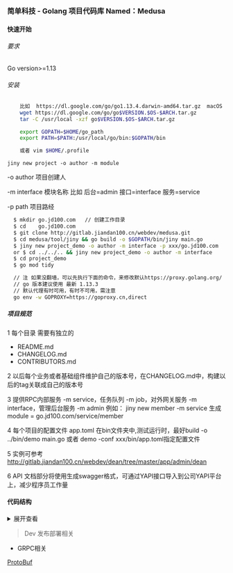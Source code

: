 ### 简单科技 - Golang 项目代码库 Named：Medusa

#### 快速开始

###### 要求
Go version>=1.13

###### 安装

```sh
    比如  https://dl.google.com/go/go1.13.4.darwin-amd64.tar.gz  macOS
    wget https://dl.google.com/go/go$VERSION.$OS-$ARCH.tar.gz
    tar -C /usr/local -xzf go$VERSION.$OS-$ARCH.tar.gz

    export GOPATH=$HOME/go_path
    export PATH=$PATH:/usr/local/go/bin:$GOPATH/bin

    或者 vim $HOME/.profile  
```

`jiny new project -o author -m module`

-o author   项目创建人

-m interface  模块名称  比如 后台=admin  接口=interface  服务=service

-p path   项目路经

```sh
  $ mkdir go.jd100.com   // 创建工作目录
  $ cd    go.jd100.com
  $ git clone http://gitlab.jiandan100.cn/webdev/medusa.git
  $ cd medusa/tool/jiny && go build -o $GOPATH/bin/jiny main.go
  $ jiny new project_demo -o author -m interface -p xxx/go.jd100.com 
  or $ cd ../../.. && jiny new project_demo -o author -m interface
  $ cd project_demo
  $ go mod tidy

  // 注 如果没翻墙，可以先执行下面的命令，来修改默认https://proxy.golang.org/
  // go 版本建议使用 最新 1.13.3
  // 默认代理有时可用，有时不可用，需注意
  go env -w GOPROXY=https://goproxy.cn,direct 

```

##### 项目规范

1 每个目录 需要有独立的 
  - README.md
  - CHANGELOG.md
  - CONTRIBUTORS.md
  
2 以后每个业务或者基础组件维护自己的版本号，在CHANGELOG.md中，构建以后的tag关联成自己的版本号

3 提供RPC内部服务 -m service，任务队列 -m job，对外网关服务 -m interface，管理后台服务 -m admin
  例如： jiny new member -m service   生成module = go.jd100.com/service/member 

4 每个项目的配置文件 app.toml 在bin文件夹中,测试运行时，最好build -o ../bin/demo main.go 或者 demo -conf xxx/bin/app.toml指定配置文件 

5 实例可参考 http://gitlab.jiandan100.cn/webdev/dean/tree/master/app/admin/dean

6 API 文档部分将使用生成swagger格式，可通过YAPI接口导入到公司YAPI平台上，减少程序员工作量

#### 代码结构

<details>
<summary>展开查看</summary>
<pre><code>.
   go.jd100.com       // 工作目录
   ├── project_name   // 项目目录
   │   ├── bin        // 配置目录 运行时请将build目录指定为该目录
   │   │   └── app.toml
   │   ├── conf  
   │   │   └── conf.go
   │   ├── cmd
   │   │   └── main.go // 程序入口
   │   ├── dao
   │   │   ├── mysql.go  // sql script 
   │   │   ├── redis.go  // cache redis key ...
   │   │   └── dao.go
   │   ├── install    // K8S  安装部署目录
   │   │   ├── build
   │   │   │   └── ....
   │   │   └── helm
   │   │       └── project_name
   │   ├── model
   │   │   └── model.go
   │   ├── server   // 服务 默认为http服务
   │   │   ├── grpc // GRPC 服务
   │   │   │   └── server.go
   │   │   └── http // http server
   │   │       └── server.go
   │   └── service
   │       └── service.go
   └── medusa
       ├── cache
       │   └── redis
       │       └── Owner: jinycoo
       ├── container
       │   └── pool
       │       └── Owner: 
       ├── database
       │   └── sql
       │       └── Owner: 
       ├── errors
       │   ├── Owner: jinycoo
       │   └── tip
       │       └── Owner: all
       ├── log
       │   └── Owner: jinycoo
       ├── naming
       │   └── discovery
       │       └── Owner: 
       ├── net
       │   ├── http
       │   │   ├── Owner: 
       │   │   └── jiny
       │   │       ├── Owner: 
       │   │       ├── middleware
       │   │       │   ├── Owner: 
       │   │       │   ├── antispam
       │   │       │   │   └── Owner: 
       │   │       │   ├── auth
       │   │       │   │   └── Owner: 
       │   │       │   ├── cache
       │   │       │   │   └── Owner: 
       │   │       │   ├── identify
       │   │       │   │   └── Owner: 
       │   │       │   ├── limit
       │   │       │   │   └── aqm
       │   │       │   │       └── Owner: 
       │   │       │   ├── proxy
       │   │       │   │   └── Owner: 
       │   │       │   ├── rate
       │   │       │   │   └── Owner: 
       │   │       │   ├── supervisor
       │   │       │   │   └── Owner: 
       │   │       │   ├── tag
       │   │       │   │   └── Owner: 
       │   │       │   └── verify
       │   │       │       └── Owner: 
       │   │       └── render
       │   │           └── Owner: 
       │   ├── metadata
       │   │   └── Owner: 
       │   ├── netutil
       │   │   └── breaker
       │   │       └── Owner: 
       │   ├── rpc
       │   │   └── warden
       │   │       ├── Owner: 
       │   │       ├── balancer
       │   │       │   └── wrr
       │   │       │       └── Owner: 
       │   │       └── resolver
       │   │           └── Owner: 
       │   └── trace
       │       └── Owner: 
       ├── rate
       │   └── limit
       │       └── bench
       │           └── stress
       │               └── Owner: 
       ├── stat
       │   └── sys
       │       └── cpu
       │           └── Owner: 
       │── tool
       │   └── jiny
       │       └── Owner:  
       └── sync
           └── errgroup
               └── Owner: 
</code></pre>
</details>

> Dev 发布部署相关  

- GRPC相关

[ProtoBuf](https://github.com/protocolbuffers/protobuf/releases)